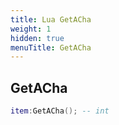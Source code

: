 ```yaml
---
title: Lua GetACha
weight: 1
hidden: true
menuTitle: GetACha
---
```

## GetACha
```lua
item:GetACha(); -- int
```